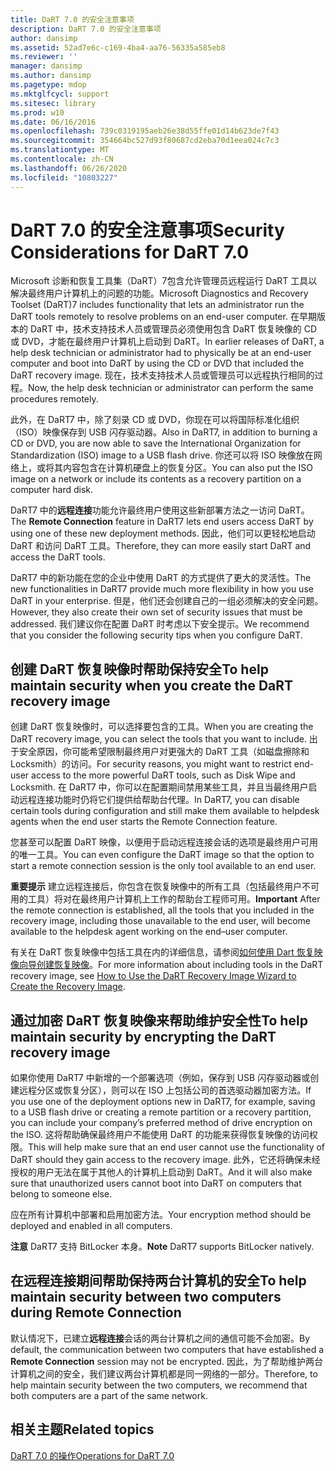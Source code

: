 ```yaml
---
title: DaRT 7.0 的安全注意事项
description: DaRT 7.0 的安全注意事项
author: dansimp
ms.assetid: 52ad7e6c-c169-4ba4-aa76-56335a585eb8
ms.reviewer: ''
manager: dansimp
ms.author: dansimp
ms.pagetype: mdop
ms.mktglfcycl: support
ms.sitesec: library
ms.prod: w10
ms.date: 06/16/2016
ms.openlocfilehash: 739c0319195aeb26e38d55ffe01d14b623de7f43
ms.sourcegitcommit: 354664bc527d93f80687cd2eba70d1eea024c7c3
ms.translationtype: MT
ms.contentlocale: zh-CN
ms.lasthandoff: 06/26/2020
ms.locfileid: "10803227"
---
```

# <span data-ttu-id="05b65-103">DaRT 7.0 的安全注意事项</span><span class="sxs-lookup"><span data-stu-id="05b65-103">Security Considerations for DaRT 7.0</span></span>


<span data-ttu-id="05b65-104">Microsoft 诊断和恢复工具集（DaRT）7包含允许管理员远程运行 DaRT 工具以解决最终用户计算机上的问题的功能。</span><span class="sxs-lookup"><span data-stu-id="05b65-104">Microsoft Diagnostics and Recovery Toolset (DaRT)7 includes functionality that lets an administrator run the DaRT tools remotely to resolve problems on an end-user computer.</span></span> <span data-ttu-id="05b65-105">在早期版本的 DaRT 中，技术支持技术人员或管理员必须使用包含 DaRT 恢复映像的 CD 或 DVD，才能在最终用户计算机上启动到 DaRT。</span><span class="sxs-lookup"><span data-stu-id="05b65-105">In earlier releases of DaRT, a help desk technician or administrator had to physically be at an end-user computer and boot into DaRT by using the CD or DVD that included the DaRT recovery image.</span></span> <span data-ttu-id="05b65-106">现在，技术支持技术人员或管理员可以远程执行相同的过程。</span><span class="sxs-lookup"><span data-stu-id="05b65-106">Now, the help desk technician or administrator can perform the same procedures remotely.</span></span>

<span data-ttu-id="05b65-107">此外，在 DaRT7 中，除了刻录 CD 或 DVD，你现在可以将国际标准化组织（ISO）映像保存到 USB 闪存驱动器。</span><span class="sxs-lookup"><span data-stu-id="05b65-107">Also in DaRT7, in addition to burning a CD or DVD, you are now able to save the International Organization for Standardization (ISO) image to a USB flash drive.</span></span> <span data-ttu-id="05b65-108">你还可以将 ISO 映像放在网络上，或将其内容包含在计算机硬盘上的恢复分区。</span><span class="sxs-lookup"><span data-stu-id="05b65-108">You can also put the ISO image on a network or include its contents as a recovery partition on a computer hard disk.</span></span>

<span data-ttu-id="05b65-109">DaRT7 中的**远程连接**功能允许最终用户使用这些新部署方法之一访问 DaRT。</span><span class="sxs-lookup"><span data-stu-id="05b65-109">The **Remote Connection** feature in DaRT7 lets end users access DaRT by using one of these new deployment methods.</span></span> <span data-ttu-id="05b65-110">因此，他们可以更轻松地启动 DaRT 和访问 DaRT 工具。</span><span class="sxs-lookup"><span data-stu-id="05b65-110">Therefore, they can more easily start DaRT and access the DaRT tools.</span></span>

<span data-ttu-id="05b65-111">DaRT7 中的新功能在您的企业中使用 DaRT 的方式提供了更大的灵活性。</span><span class="sxs-lookup"><span data-stu-id="05b65-111">The new functionalities in DaRT7 provide much more flexibility in how you use DaRT in your enterprise.</span></span> <span data-ttu-id="05b65-112">但是，他们还会创建自己的一组必须解决的安全问题。</span><span class="sxs-lookup"><span data-stu-id="05b65-112">However, they also create their own set of security issues that must be addressed.</span></span> <span data-ttu-id="05b65-113">我们建议你在配置 DaRT 时考虑以下安全提示。</span><span class="sxs-lookup"><span data-stu-id="05b65-113">We recommend that you consider the following security tips when you configure DaRT.</span></span>

## <span data-ttu-id="05b65-114">创建 DaRT 恢复映像时帮助保持安全</span><span class="sxs-lookup"><span data-stu-id="05b65-114">To help maintain security when you create the DaRT recovery image</span></span>


<span data-ttu-id="05b65-115">创建 DaRT 恢复映像时，可以选择要包含的工具。</span><span class="sxs-lookup"><span data-stu-id="05b65-115">When you are creating the DaRT recovery image, you can select the tools that you want to include.</span></span> <span data-ttu-id="05b65-116">出于安全原因，你可能希望限制最终用户对更强大的 DaRT 工具（如磁盘擦除和 Locksmith）的访问。</span><span class="sxs-lookup"><span data-stu-id="05b65-116">For security reasons, you might want to restrict end-user access to the more powerful DaRT tools, such as Disk Wipe and Locksmith.</span></span> <span data-ttu-id="05b65-117">在 DaRT7 中，你可以在配置期间禁用某些工具，并且当最终用户启动远程连接功能时仍将它们提供给帮助台代理。</span><span class="sxs-lookup"><span data-stu-id="05b65-117">In DaRT7, you can disable certain tools during configuration and still make them available to helpdesk agents when the end user starts the Remote Connection feature.</span></span>

<span data-ttu-id="05b65-118">您甚至可以配置 DaRT 映像，以便用于启动远程连接会话的选项是最终用户可用的唯一工具。</span><span class="sxs-lookup"><span data-stu-id="05b65-118">You can even configure the DaRT image so that the option to start a remote connection session is the only tool available to an end user.</span></span>

<span data-ttu-id="05b65-119">**重要提示** 建立远程连接后，你包含在恢复映像中的所有工具（包括最终用户不可用的工具）将对在最终用户计算机上工作的帮助台工程师可用。</span><span class="sxs-lookup"><span data-stu-id="05b65-119">**Important** After the remote connection is established, all the tools that you included in the recovery image, including those unavailable to the end user, will become available to the helpdesk agent working on the end–user computer.</span></span>

 

<span data-ttu-id="05b65-120">有关在 DaRT 恢复映像中包括工具在内的详细信息，请参阅[如何使用 Dart 恢复映像向导创建恢复映像](how-to-use-the-dart-recovery-image-wizard-to-create-the-recovery-image-dart-7.md)。</span><span class="sxs-lookup"><span data-stu-id="05b65-120">For more information about including tools in the DaRT recovery image, see [How to Use the DaRT Recovery Image Wizard to Create the Recovery Image](how-to-use-the-dart-recovery-image-wizard-to-create-the-recovery-image-dart-7.md).</span></span>

## <span data-ttu-id="05b65-121">通过加密 DaRT 恢复映像来帮助维护安全性</span><span class="sxs-lookup"><span data-stu-id="05b65-121">To help maintain security by encrypting the DaRT recovery image</span></span>


<span data-ttu-id="05b65-122">如果你使用 DaRT7 中新增的一个部署选项（例如，保存到 USB 闪存驱动器或创建远程分区或恢复分区），则可以在 ISO 上包括公司的首选驱动器加密方法。</span><span class="sxs-lookup"><span data-stu-id="05b65-122">If you use one of the deployment options new in DaRT7, for example, saving to a USB flash drive or creating a remote partition or a recovery partition, you can include your company’s preferred method of drive encryption on the ISO.</span></span> <span data-ttu-id="05b65-123">这将帮助确保最终用户不能使用 DaRT 的功能来获得恢复映像的访问权限。</span><span class="sxs-lookup"><span data-stu-id="05b65-123">This will help make sure that an end user cannot use the functionality of DaRT should they gain access to the recovery image.</span></span> <span data-ttu-id="05b65-124">此外，它还将确保未经授权的用户无法在属于其他人的计算机上启动到 DaRT。</span><span class="sxs-lookup"><span data-stu-id="05b65-124">And it will also make sure that unauthorized users cannot boot into DaRT on computers that belong to someone else.</span></span>

<span data-ttu-id="05b65-125">应在所有计算机中部署和启用加密方法。</span><span class="sxs-lookup"><span data-stu-id="05b65-125">Your encryption method should be deployed and enabled in all computers.</span></span>

<span data-ttu-id="05b65-126">**注意** DaRT7 支持 BitLocker 本身。</span><span class="sxs-lookup"><span data-stu-id="05b65-126">**Note** DaRT7 supports BitLocker natively.</span></span>

 

## <span data-ttu-id="05b65-127">在远程连接期间帮助保持两台计算机的安全</span><span class="sxs-lookup"><span data-stu-id="05b65-127">To help maintain security between two computers during Remote Connection</span></span>


<span data-ttu-id="05b65-128">默认情况下，已建立**远程连接**会话的两台计算机之间的通信可能不会加密。</span><span class="sxs-lookup"><span data-stu-id="05b65-128">By default, the communication between two computers that have established a **Remote Connection** session may not be encrypted.</span></span> <span data-ttu-id="05b65-129">因此，为了帮助维护两台计算机之间的安全，我们建议两台计算机都是同一网络的一部分。</span><span class="sxs-lookup"><span data-stu-id="05b65-129">Therefore, to help maintain security between the two computers, we recommend that both computers are a part of the same network.</span></span>

## <span data-ttu-id="05b65-130">相关主题</span><span class="sxs-lookup"><span data-stu-id="05b65-130">Related topics</span></span>


[<span data-ttu-id="05b65-131">DaRT 7.0 的操作</span><span class="sxs-lookup"><span data-stu-id="05b65-131">Operations for DaRT 7.0</span></span>](operations-for-dart-70-new-ia.md)

 

 






